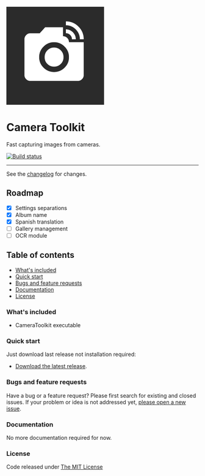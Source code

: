 ![logo](.editoricon.png)

# Camera Toolkit

Fast capturing images from cameras.

[![Build status](https://ci.appveyor.com/api/projects/status/59jrgu2cvdorne9u?svg=true)](https://ci.appveyor.com/project/ennerperez/camera-toolkit)

---------------------------------------

See the [changelog](CHANGELOG.md) for changes.

## Roadmap

- [x] Settings separations
- [x] Album name
- [x] Spanish translation
- [ ] Gallery management
- [ ] OCR module

## Table of contents

* [What's included](#whats-included)
* [Quick start](#quick-start)
* [Bugs and feature requests](#bugs-and-feature-requests)
* [Documentation](#documentation)
* [License](#license)

### What's included

- CameraToolkit executable

### Quick start

Just download last release not installation required:

* [Download the latest release](https://github.com/ennerperez/camera-toolkit/releases/).

### Bugs and feature requests

Have a bug or a feature request? Please first search for existing and closed issues. If your problem or idea is not addressed yet, [please open a new issue](https://github.com/ennerperez/camera-toolkit/issues/new).

### Documentation

No more documentation required for now.

### License

Code released under [The MIT License](LICENSE)